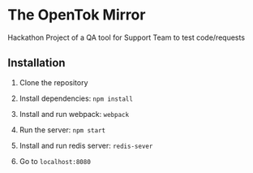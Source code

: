 # The OpenTok Mirror
Hackathon Project of a QA tool for Support Team to test code/requests

## Installation

1. Clone the repository

2. Install dependencies: `npm install`

3. Install and run webpack: `webpack`

4. Run the server: `npm start`

5. Install and run redis server: `redis-sever`

6. Go to `localhost:8080`
